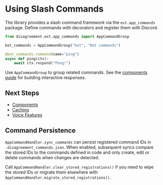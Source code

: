 # Using Slash Commands

The library provides a slash command framework via the `ext.app_commands` package. Define commands with decorators and register them with Discord.

```python
from disagreement.ext.app_commands import AppCommandGroup

bot_commands = AppCommandGroup("bot", "Bot commands")

@bot_commands.command(name="ping")
async def ping(ctx):
    await ctx.respond("Pong!")
```

Use `AppCommandGroup` to group related commands. See the [components guide](using_components.md) for building interactive responses.

## Next Steps

- [Components](using_components.md)
- [Caching](caching.md)
- [Voice Features](voice_features.md)

## Command Persistence

`AppCommandHandler.sync_commands` can persist registered command IDs in
`.disagreement_commands.json`. When enabled, subsequent syncs compare the
stored IDs to the commands defined in code and only create, edit or delete
commands when changes are detected.

Call `AppCommandHandler.clear_stored_registrations()` if you need to wipe the
stored IDs or migrate them elsewhere with
`AppCommandHandler.migrate_stored_registrations()`.

